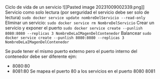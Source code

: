 Ciclo de vida de un servicio 
![[Pasted image 20231009002339.png]]
Servicio como solo lectura (por serguridad el servicio debe ser solo de lectura)
`sudo docker service update nombreDelServicio --read-only `
Eliminar un servicio:
`sudo docker service rm NombreDelServicio`
Crear un servicio y exponer el puerto 
`sudo docker service create --punlish 8080:8080 --replicas 3 NombreDeLaIMagenDelContenedor`
Balancear
`sudo docker service create --punlish 8080:8080 --replicas 3 NombreDeLaIMagenDelContenedor`

Se pude tener el mismo puerto externo pero el puerto interno del contenedor debe ser diferente
ejm: 
- 8080:80
- 8081:80
Se mapea el puerto 80 a los servicios en el puerto 8080 8081
